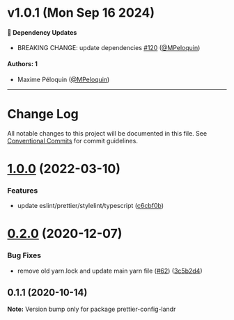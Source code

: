 # v1.0.1 (Mon Sep 16 2024)

#### 🔩 Dependency Updates

- BREAKING CHANGE: update dependencies [#120](https://github.com/LandrAudio/linting-and-formatting/pull/120) ([@MPeloquin](https://github.com/MPeloquin))

#### Authors: 1

- Maxime Péloquin ([@MPeloquin](https://github.com/MPeloquin))

---

# Change Log

All notable changes to this project will be documented in this file.
See [Conventional Commits](https://conventionalcommits.org) for commit guidelines.

# [1.0.0](https://github.com/Mixgenius/linting-and-formatting/compare/prettier-config-landr@0.2.0...prettier-config-landr@1.0.0) (2022-03-10)


### Features

* update eslint/prettier/stylelint/typescript ([c6cbf0b](https://github.com/Mixgenius/linting-and-formatting/commit/c6cbf0b4714e06f18afddd8a37acc7ad195a7834))





# [0.2.0](https://github.com/Mixgenius/linting-and-formatting/tree/master/prettier-config-landr/compare/prettier-config-landr@0.1.1...prettier-config-landr@0.2.0) (2020-12-07)


### Bug Fixes

* remove old yarn.lock and update main yarn file ([#62](https://github.com/Mixgenius/linting-and-formatting/tree/master/prettier-config-landr/issues/62)) ([3c5b2d4](https://github.com/Mixgenius/linting-and-formatting/tree/master/prettier-config-landr/commit/3c5b2d4b9b4a1364ce27f89420ac13cd033c51f7))





## 0.1.1 (2020-10-14)

**Note:** Version bump only for package prettier-config-landr
